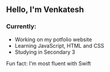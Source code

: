 ## Hello, I'm Venkatesh

### Currently:
- Working on my potfolio website
- Learning JavaScript, HTML and CSS
- Studying in Secondary 3

Fun fact: I'm most fluent with Swift
  
<!--
**vensah-dev/vensah-dev** is a ✨ _special_ ✨ repository because its `README.md` (this file) appears on your GitHub profile.

Here are some ideas to get you started:

- 🔭 I’m currently working on my potfolio website
- 🌱 I’m currently learning Godot and GDScript
- ⚡ Fun fact: I'm most fluent with Swift
-->

